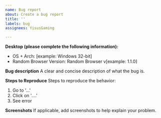 ```yaml
---
name: Bug report
about: Create a bug report
title: ''
labels: bug
assignees: YisusGaming

---
```


**Desktop (please complete the following information):**
 - OS + Arch: [example: Windows 32-bit]
 - Random Browser Version: Random Browser v[example: 1.1.0]

**Bug description**
A clear and concise description of what the bug is.

**Steps to Reproduce**
Steps to reproduce the behavior:
1. Go to '...'
2. Click on '....'
3. See error

**Screenshots**
If applicable, add screenshots to help explain your problem.
